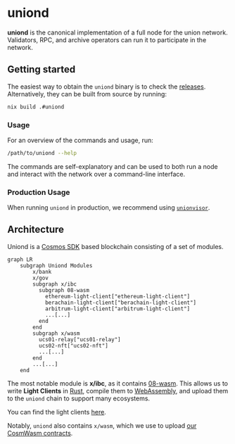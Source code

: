 # uniond

**uniond** is the canonical implementation of a full node for the union network. Validators, RPC, and archive operators can run it to participate in the network.

## Getting started

The easiest way to obtain the `uniond` binary is to check the [releases](https://github.com/unionlabs/union/releases). Alternatively, they can be built from source by running:

```sh
nix build .#uniond
```

### Usage

For an overview of the commands and usage, run:

```sh
/path/to/uniond --help
```

The commands are self-explanatory and can be used to both run a node and interact with the network over a command-line interface.

### Production Usage

When running `uniond` in production, we recommend using [`unionvisor`](../unionvisor/README.md).

## Architecture

Uniond is a [Cosmos SDK](https://github.com/cosmos/cosmos-sdk) based blockchain consisting of a set of modules. 

```mermaid
graph LR
    subgraph Uniond Modules
        x/bank
        x/gov
        subgraph x/ibc
          subgraph 08-wasm
            ethereum-light-client["ethereum-light-client"]
            berachain-light-client["berachain-light-client"]
            arbitrum-light-client["arbitrum-light-client"]
            ...[...]
          end
        end
        subgraph x/wasm
          ucs01-relay["ucs01-relay"]
          ucs02-nft["ucs02-nft"]
          ...[...]
        end
        ...[...]
    end
```

The most notable module is **x/ibc**, as it contains [08-wasm](https://ibc.cosmos.network/main/ibc/light-clients/wasm/overview/). This allows us to write 
**Light Clients** in [Rust](https://www.rust-lang.org/), compile them to [WebAssembly](https://webassembly.org/), and upload them to the `uniond` chain to support many ecosystems.

You can find the light clients [here](../light-clients).

Notably, `uniond` also contains `x/wasm`, which we use to upload [our CosmWasm contracts](../cosmwasm).
